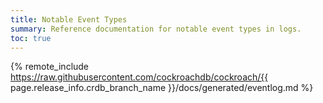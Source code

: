 ```yaml
---
title: Notable Event Types
summary: Reference documentation for notable event types in logs.
toc: true
---
```


{% remote_include https://raw.githubusercontent.com/cockroachdb/cockroach/{{ page.release_info.crdb_branch_name }}/docs/generated/eventlog.md %}
